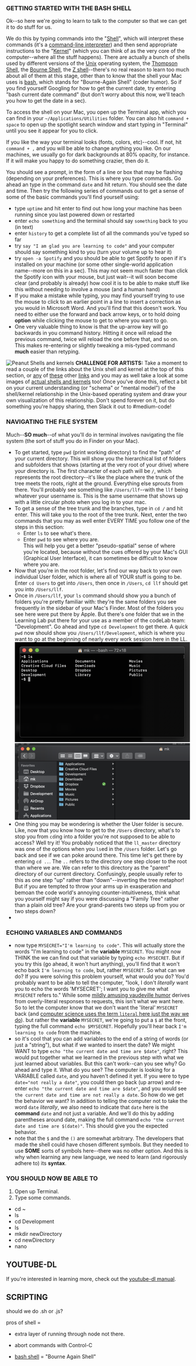 


### GETTING STARTED WITH THE BASH SHELL

Ok--so here we're going to learn to talk to the computer so that we can get it to do stuff for us.  

We do this by typing commands into the "[Shell](https://en.wikipedia.org/wiki/Unix_shell)", which will interpret these commands (it's a [command-line interpreter](https://en.wikipedia.org/wiki/Command-line_interface)) and then send appropriate instructions to the "[Kernel](https://en.wikipedia.org/wiki/Kernel_(operating_system))" (which you can think of as the very core of the computer--where all the stuff happens). There are actually a bunch of shells used by different versions of the [Unix](https://opengroupblog.files.wordpress.com/2016/03/short-version-unix-web.pdf) operating system, the [Thompson Shell](https://en.wikipedia.org/wiki/Thompson_shell), the [Bourne Shell](https://en.wikipedia.org/wiki/Bourne_shell), the [Z shell](https://en.wikipedia.org/wiki/Z_shell)--there's no real reason to learn too much about all of them at this stage, other than to know that the shell your Mac uses is [bash](https://en.wikipedia.org/wiki/Bash_(Unix_shell)), which stands for "Bourne-Again Shell" (coder humor). So if you find yourself Googling for how to get the current date, try entering "bash current date command" (but don't worry about this now, we'll teach you how to get the date in a sec).

To access the shell on your Mac, you open up the Terminal app, which you can find in your `~/Applications/Utilities` folder. You can also hit `command + space` to open up the spotlight search window and start typing in "Terminal" until you see it appear for you to click.

If you like the way your terminal looks (fonts, colors, etc)--cool. If not, hit `command + ,` and you will be able to change anything you like. On our machines, we usually go for dark backgrounds at 80% opacity, for instance. If it will make you happy to do something crazier, then do it.

You should see a prompt, in the form of a line or box that may be flashing (depending on your preferences). This is where you type commands. Go ahead an type in the command `date` and hit return. You should see the date and time. Then try the following series of commands out to get a sense of some of the basic commands you'll find yourself using:
- type `uptime` and hit enter to find out how long your machine has been running since you last powered down or restarted
- enter `echo something` and the terminal should say `something` back to you (in text)
- enter `history` to get a complete list of all the commands you've typed so far
- try `say "I am glad you are learning to code"` and your computer should say something kind to you (turn your volume up to hear it)
- try `open -a Spotify` and you should be able to get Spotify to open if it's installed on your machine (or some other single-world application name--more on this in a sec). This may not seem much faster than click the Spotify icon with your mouse, but just wait--it will soon become clear (and probably is already) how cool it is to be able to make stuff like this without needing to involve a mouse (and a human hand)
- If you make a mistake while typing, you may find yourself trying to use the mouse to click to an earlier point in a line to insert a correction as you would in Microsoft Word.  And you'll find that this doesn't work. You need to either use the forward and back arrow keys, or to hold doing **option** while clicking the mouse to get to where you want to go.
- One very valuable thing to know is that the up-arrow key will go backwards in you command history. Hitting it once will reload the previous command, twice will reload the one before that, and so on. This makes re-entering or slightly tweaking a mis-typed command **much** easier than retyping.

![Peanut Shells and kernels](https://www.seriouseats.com/images/2011/10/20111011-peanut-shell.jpg)
**CHALLENGE FOR ARTISTS:** Take a moment to read a couple of the links about the Unix shell and kernel at the top of this section, or [any](http://www.ee.surrey.ac.uk/Teaching/Unix/unixintro.html) of [these](http://www.unix.org/what_is_unix.html) other [links](https://en.wikipedia.org/wiki/Unix) and you may as well take a look at some images of [actual shells and kernels](https://www.shellingmachine.com/application/peanut-shelling.html) too! Once you've done this, reflect a bit on your current understanding (or "schema" or "mental model") of the shell/kernel relationship in the Unix-based operating system and draw your own visualization of this relationship. Don't spend forever on it, but do something you're happy sharing, then Slack it out to #medium-code!

### NAVIGATING THE FILE SYSTEM

Much--**SO much**--of what you'll do in terminal involves navigating the file system (the sort of stuff you do in Finder on your Mac).
- To get started, type `pwd` (print working directory) to find the "path" of your current directory. This will show you the hierarchical list of folders and subfolders that shows (starting at the very root of your drive) where your directory is. The first character of each path will be `/`, which represents the root directory--it's like the place where the trunk of the tree meets the roots, right at the ground.  Everything else sprouts from there.  You'll probably see something like `/Users/llf`--with the `llf` being whatever your username is. This is the same username that shows up with a little circular photo when you log in to your mac.  
- To get a sense of the tree trunk and the branches, type in `cd /` and hit enter.  This will take you to the root of the tree trunk. Next, enter the two commands that you may as well enter EVERY TIME you follow one of the steps in this section:
  - Enter `ls` to see what's there.
  - Enter `pwd` to see where you are.  
This will help you get a better "pseudo-spatial" sense of where you're located, because without the cues offered by your Mac's GUI (Graphical User Interface), it can sometimes be difficult to know where you are.
- Now that you're in the root folder, let's find our way back to your own individual User folder, which is where all of YOUR stuff is going to be.  Enter `cd Users` to get into `/Users`, then once in `/Users`,   `cd llf` should get you into `/Users/llf`.
- Once in `/Users/llf`, your `ls` command should show you a bunch of folders you're pretty familiar with: they're the same folders you see frequently in the sidebar of your Mac's Finder. Most of the folders you see here were put there by Apple. But there's one folder that we in the Learning Lab put there for your use as a member of the codeLab team: "Development". Go ahead and type `cd Development` to get there. A quick `pwd` now should show you `/Users/llf/Development`, which is where you want to go at the beginning of nearly every work session here in the LL.
![ls output in User folder](https://raw.githubusercontent.com/mkuzmick/the-art-of-coding/master/scripting/images/userFolder_ls.png)
![User folder seen in Finder](https://raw.githubusercontent.com/mkuzmick/the-art-of-coding/master/scripting/images/gui_userFolder.png)
- One thing you may be wondering is whether the User folder is secure. Like, now that you know how to get to the `/Users` directory, what's to stop you from `cd`ing into a folder you're not supposed to be able to access? Well try it! You probably noticed that the `ll_master` directory was one of the options when you `ls`ed in the `/Users` folder. Let's go back and see if we can poke around there. This time let's get there by entering `cd ..`.  The `..` refers to the directory one step closer to the root than where we are.  We can refer to this directory as the "parent" directory of our current directory. Confusingly, people usually refer to this as one step "up" rather than "down"--inverting the tree metaphor! But if you are tempted to throw your arms up in exasperation and bemoan the code world's annoying counter-intuitiveness, think what you yourself might say if you were discussing a "Family Tree" rather than a plain old tree? Are your grand-parents two steps up from you or two steps down?
-  



### ECHOING VARIABLES AND COMMANDS
- now type `MYSECRET="I'm learning to code"`. This will actually store the words "I'm learning to code" in the **variable** `MYSECRET`.  You might now THINK the we can find out that variable by typing `echo MYSECRET`.  But if you try this (go ahead, it won't hurt anything), you'll find that it won't echo back `I'm learning to code`, but, rather `MYSECRET`. So what can we do? If you were solving this problem yourself, what would you do? You'd probably want to be able to tell the computer, "look, I don't *literally* want you to echo the words 'MYSECRET'; I want you to give me what `MYSECRET` refers to." While some [mildly amusing vaudeville humor](https://www.youtube.com/watch?v=kTcRRaXV-fg) derives from overly-literal responses to requests, this isn't what we want here. So to let the computer know that we don't want the 'literal' `MYSECRET` back (and [computer science uses the term `literal` here just the way we do](https://en.wikipedia.org/wiki/Literal_(computer_programming))). but rather the **variable** `MYSECRET`, we're going to put a `$` at the front, typing the full command `echo $MYSECRET`. Hopefully you'll hear back `I'm learning to code` from the machine.
- so it's cool that you can add variables to the end of a string of words (or just a "string"), but what if we wanted to insert the date? We might WANT to type `echo "the current date and time are $date"`, right?  This would put together what we learned in the previous step with what we just learned about variables. But this can't work--can you see why? Go ahead and type it. What do you see? The computer is looking for a VARIABLE called `date`, and you haven't defined it yet. If you were to type `date="not really a date"`, you could then go back (up arrow) and re-enter `echo "the current date and time are $date"`, and you would see `the current date and time are not really a date`. So how do we get the behavior we want? In addition to telling the computer not to take the word `date` *literally*, we also need to indicate that `date` here is the **command** `date` and not just a variable. And we'll do this by adding parentheses around date, making the full command `echo "the current date and time are $(date)"`. This should give you the expected behavior.
- note that the `$` and the `()` are somewhat arbitrary. The developers that made the shell could have chosen different symbols. But they needed to use **SOME** sorts of symbols here--there was no other option. And this is why when learning any new language, we need to learn (and rigorously adhere to) its **syntax**.  






### YOU SHOULD NOW BE ABLE TO
1. Open up Terminal.
2. Type some commands.
  - cd ~
  - ls
  - cd Development
  - ls
  - mkdir newDirectory
  - cd newDirectory
  - nano


## YOUTUBE-DL

If you're interested in learning more, check out the [youtube-dl manual](https://github.com/rg3/youtube-dl/blob/master/README.md).



## SCRIPTING

should we do .sh or .js?

pros of shell =
- extra layer of running through node not there.



- abort commands with Control-C

- [bash shell](https://en.wikipedia.org/wiki/Bash_(Unix_shell)) = "Bourne Again Shell"
